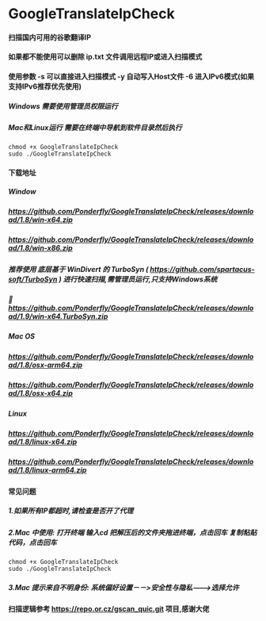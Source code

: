 # GoogleTranslateIpCheck
#### 扫描国内可用的谷歌翻译IP
#### 如果都不能使用可以删除 ip.txt 文件调用远程IP或进入扫描模式
#### 使用参数 -s 可以直接进入扫描模式  -y 自动写入Host文件   -6 进入IPv6模式(如果支持IPv6推荐优先使用)
##### Windows 需要使用管理员权限运行
##### Mac和Linux运行 需要在终端中导航到软件目录然后执行
```
chmod +x GoogleTranslateIpCheck
sudo ./GoogleTranslateIpCheck
```

#### 下载地址

##### Window
##### https://github.com/Ponderfly/GoogleTranslateIpCheck/releases/download/1.8/win-x64.zip
##### https://github.com/Ponderfly/GoogleTranslateIpCheck/releases/download/1.8/win-x86.zip
##### 推荐使用 底层基于 WinDivert 的 TurboSyn ( https://github.com/spartacus-soft/TurboSyn ) 进行快速扫描,需管理员运行,只支持Windows系统
##### 🌟 https://github.com/Ponderfly/GoogleTranslateIpCheck/releases/download/1.9/win-x64.TurboSyn.zip
 
##### Mac OS
##### https://github.com/Ponderfly/GoogleTranslateIpCheck/releases/download/1.8/osx-arm64.zip
##### https://github.com/Ponderfly/GoogleTranslateIpCheck/releases/download/1.8/osx-x64.zip
 
##### Linux
##### https://github.com/Ponderfly/GoogleTranslateIpCheck/releases/download/1.8/linux-x64.zip
##### https://github.com/Ponderfly/GoogleTranslateIpCheck/releases/download/1.8/linux-arm64.zip

#### 常见问题
##### 1.如果所有IP都超时,请检查是否开了代理 
##### 2.Mac 中使用: 打开终端 输入cd 把解压后的文件夹拖进终端，点击回车 复制粘贴代码，点击回车
```
chmod +x GoogleTranslateIpCheck
sudo ./GoogleTranslateIpCheck
```
##### 3.Mac 提示来自不明身份: 系统偏好设置－－>安全性与隐私--->选择允许


#### 扫描逻辑参考 https://repo.or.cz/gscan_quic.git 项目,感谢大佬
